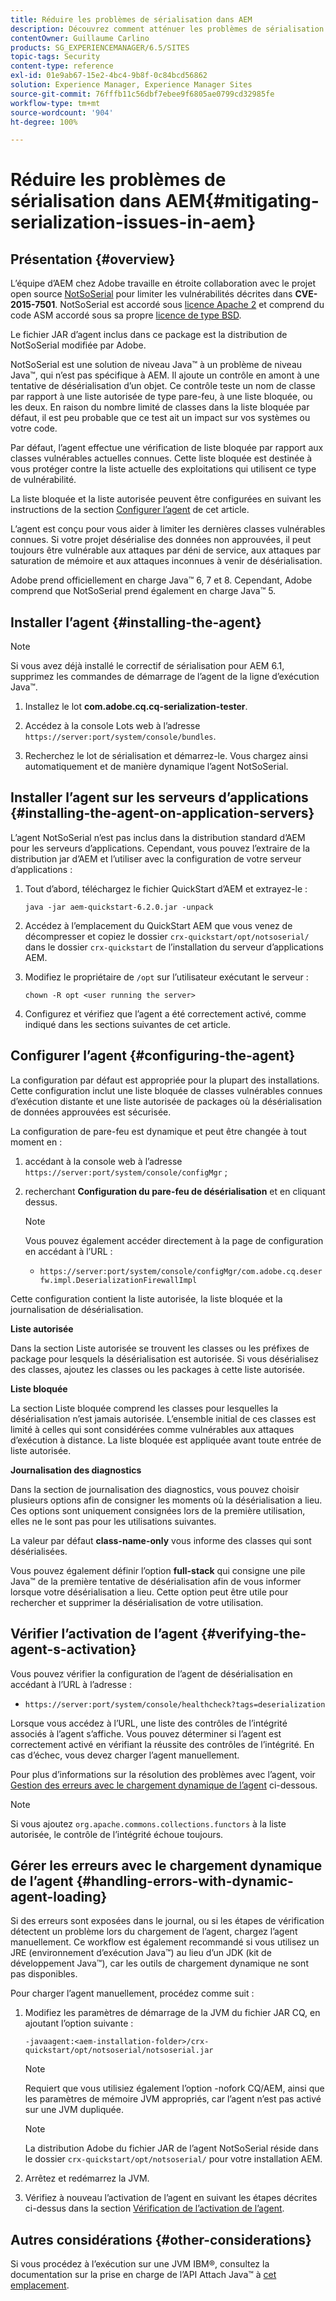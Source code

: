 ```yaml
---
title: Réduire les problèmes de sérialisation dans AEM
description: Découvrez comment atténuer les problèmes de sérialisation dans AEM.
contentOwner: Guillaume Carlino
products: SG_EXPERIENCEMANAGER/6.5/SITES
topic-tags: Security
content-type: reference
exl-id: 01e9ab67-15e2-4bc4-9b8f-0c84bcd56862
solution: Experience Manager, Experience Manager Sites
source-git-commit: 76fffb11c56dbf7ebee9f6805ae0799cd32985fe
workflow-type: tm+mt
source-wordcount: '904'
ht-degree: 100%

---
```


# Réduire les problèmes de sérialisation dans AEM{#mitigating-serialization-issues-in-aem}

## Présentation {#overview}

L’équipe d’AEM chez Adobe travaille en étroite collaboration avec le projet open source [NotSoSerial](https://github.com/kantega/notsoserial) pour limiter les vulnérabilités décrites dans **CVE-2015-7501**. NotSoSerial est accordé sous [licence Apache 2](https://www.apache.org/licenses/LICENSE-2.0) et comprend du code ASM accordé sous sa propre [licence de type BSD](https://asm.ow2.io/).

Le fichier JAR d’agent inclus dans ce package est la distribution de NotSoSerial modifiée par Adobe.

NotSoSerial est une solution de niveau Java™ à un problème de niveau Java™, qui n’est pas spécifique à AEM. Il ajoute un contrôle en amont à une tentative de désérialisation d’un objet. Ce contrôle teste un nom de classe par rapport à une liste autorisée de type pare-feu, à une liste bloquée, ou les deux. En raison du nombre limité de classes dans la liste bloquée par défaut, il est peu probable que ce test ait un impact sur vos systèmes ou votre code.

Par défaut, l’agent effectue une vérification de liste bloquée par rapport aux classes vulnérables actuelles connues. Cette liste bloquée est destinée à vous protéger contre la liste actuelle des exploitations qui utilisent ce type de vulnérabilité.

La liste bloquée et la liste autorisée peuvent être configurées en suivant les instructions de la section [Configurer l’agent](/help/sites-administering/mitigating-serialization-issues.md#configuring-the-agent) de cet article.

L’agent est conçu pour vous aider à limiter les dernières classes vulnérables connues. Si votre projet désérialise des données non approuvées, il peut toujours être vulnérable aux attaques par déni de service, aux attaques par saturation de mémoire et aux attaques inconnues à venir de désérialisation.

Adobe prend officiellement en charge Java™ 6, 7 et 8. Cependant, Adobe comprend que NotSoSerial prend également en charge Java™ 5.

## Installer l’agent {#installing-the-agent}

>[!NOTE]
>
>Si vous avez déjà installé le correctif de sérialisation pour AEM 6.1, supprimez les commandes de démarrage de l’agent de la ligne d’exécution Java™.

1. Installez le lot **com.adobe.cq.cq-serialization-tester**.

1. Accédez à la console Lots web à l’adresse `https://server:port/system/console/bundles`.
1. Recherchez le lot de sérialisation et démarrez-le. Vous chargez ainsi automatiquement et de manière dynamique l’agent NotSoSerial.

## Installer l’agent sur les serveurs d’applications {#installing-the-agent-on-application-servers}

L’agent NotSoSerial n’est pas inclus dans la distribution standard d’AEM pour les serveurs d’applications. Cependant, vous pouvez l’extraire de la distribution jar d’AEM et l’utiliser avec la configuration de votre serveur d’applications :

1. Tout d’abord, téléchargez le fichier QuickStart d’AEM et extrayez-le :

   ```shell
   java -jar aem-quickstart-6.2.0.jar -unpack
   ```

1. Accédez à l’emplacement du QuickStart AEM que vous venez de décompresser et copiez le dossier `crx-quickstart/opt/notsoserial/` dans le dossier `crx-quickstart` de l’installation du serveur d’applications AEM.

1. Modifiez le propriétaire de `/opt` sur l’utilisateur exécutant le serveur :

   ```shell
   chown -R opt <user running the server>
   ```

1. Configurez et vérifiez que l’agent a été correctement activé, comme indiqué dans les sections suivantes de cet article.

## Configurer l’agent {#configuring-the-agent}

La configuration par défaut est appropriée pour la plupart des installations. Cette configuration inclut une liste bloquée de classes vulnérables connues d’exécution distante et une liste autorisée de packages où la désérialisation de données approuvées est sécurisée.

La configuration de pare-feu est dynamique et peut être changée à tout moment en :

1. accédant à la console web à l’adresse `https://server:port/system/console/configMgr` ;
1. recherchant **Configuration du pare-feu de désérialisation** et en cliquant dessus.

   >[!NOTE]
   >
   >Vous pouvez également accéder directement à la page de configuration en accédant à l’URL :
   >
   >* `https://server:port/system/console/configMgr/com.adobe.cq.deserfw.impl.DeserializationFirewallImpl`

Cette configuration contient la liste autorisée, la liste bloquée et la journalisation de désérialisation.

**Liste autorisée**

Dans la section Liste autorisée se trouvent les classes ou les préfixes de package pour lesquels la désérialisation est autorisée. Si vous désérialisez des classes, ajoutez les classes ou les packages à cette liste autorisée.

**Liste bloquée**

La section Liste bloquée comprend les classes pour lesquelles la désérialisation n’est jamais autorisée. L’ensemble initial de ces classes est limité à celles qui sont considérées comme vulnérables aux attaques d’exécution à distance. La liste bloquée est appliquée avant toute entrée de liste autorisée.

**Journalisation des diagnostics**

Dans la section de journalisation des diagnostics, vous pouvez choisir plusieurs options afin de consigner les moments où la désérialisation a lieu. Ces options sont uniquement consignées lors de la première utilisation, elles ne le sont pas pour les utilisations suivantes.

La valeur par défaut **class-name-only** vous informe des classes qui sont désérialisées.

Vous pouvez également définir l’option **full-stack** qui consigne une pile Java™ de la première tentative de désérialisation afin de vous informer lorsque votre désérialisation a lieu. Cette option peut être utile pour rechercher et supprimer la désérialisation de votre utilisation.

## Vérifier l’activation de l’agent {#verifying-the-agent-s-activation}

Vous pouvez vérifier la configuration de l’agent de désérialisation en accédant à l’URL à l’adresse :

* `https://server:port/system/console/healthcheck?tags=deserialization`

Lorsque vous accédez à l’URL, une liste des contrôles de l’intégrité associés à l’agent s’affiche. Vous pouvez déterminer si l’agent est correctement activé en vérifiant la réussite des contrôles de l’intégrité. En cas d’échec, vous devez charger l’agent manuellement.

Pour plus d’informations sur la résolution des problèmes avec l’agent, voir [Gestion des erreurs avec le chargement dynamique de l’agent](#handling-errors-with-dynamic-agent-loading) ci-dessous.

>[!NOTE]
>
>Si vous ajoutez `org.apache.commons.collections.functors` à la liste autorisée, le contrôle de l’intégrité échoue toujours.

## Gérer les erreurs avec le chargement dynamique de l’agent {#handling-errors-with-dynamic-agent-loading}

Si des erreurs sont exposées dans le journal, ou si les étapes de vérification détectent un problème lors du chargement de l’agent, chargez l’agent manuellement. Ce workflow est également recommandé si vous utilisez un JRE (environnement d’exécution Java™) au lieu d’un JDK (kit de développement Java™), car les outils de chargement dynamique ne sont pas disponibles.

Pour charger l’agent manuellement, procédez comme suit :

1. Modifiez les paramètres de démarrage de la JVM du fichier JAR CQ, en ajoutant l’option suivante :

   ```shell
   -javaagent:<aem-installation-folder>/crx-quickstart/opt/notsoserial/notsoserial.jar
   ```

   >[!NOTE]
   >
   >Requiert que vous utilisiez également l’option -nofork CQ/AEM, ainsi que les paramètres de mémoire JVM appropriés, car l’agent n’est pas activé sur une JVM dupliquée.

   >[!NOTE]
   >
   >La distribution Adobe du fichier JAR de l’agent NotSoSerial réside dans le dossier `crx-quickstart/opt/notsoserial/` pour votre installation AEM.

1. Arrêtez et redémarrez la JVM.

1. Vérifiez à nouveau l’activation de l’agent en suivant les étapes décrites ci-dessus dans la section [Vérification de l’activation de l’agent](/help/sites-administering/mitigating-serialization-issues.md#verifying-the-agent-s-activation).

## Autres considérations {#other-considerations}

Si vous procédez à l’exécution sur une JVM IBM®, consultez la documentation sur la prise en charge de l’API Attach Java™ à [cet emplacement](https://www.ibm.com/docs/en/sdk-java-technology/8?topic=documentation-java-attach-api).
